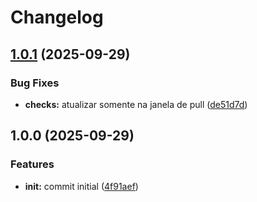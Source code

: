 # Changelog

## [1.0.1](https://github.com/t8ngs/runner/compare/v1.0.0...v1.0.1) (2025-09-29)


### Bug Fixes

* **checks:** atualizar somente na janela de pull ([de51d7d](https://github.com/t8ngs/runner/commit/de51d7d8d983e116e293fc5cd6ebef2683d8bcc0))

## 1.0.0 (2025-09-29)


### Features

* **init:** commit initial ([4f91aef](https://github.com/t8ngs/runner/commit/4f91aef49a47c69c3f3c8cd0125deb898772d7cc))
